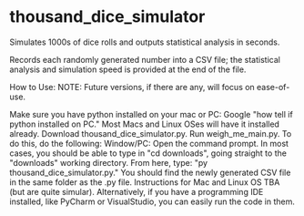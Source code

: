 # thousand_dice_simulator
Simulates 1000s of dice rolls and outputs statistical analysis in seconds.

Records each randomly generated number into a CSV file; the statistical analysis and simulation speed is provided at the end of the file. 

How to Use: NOTE: Future versions, if there are any, will focus on ease-of-use.

Make sure you have python installed on your mac or PC: Google "how tell if python installed on PC." Most Macs and Linux OSes will have it installed already.
Download thousand_dice_simulator.py.
Run weigh_me_main.py. To do this, do the following: Window/PC: Open the command prompt. In most cases, you should be able to type in "cd downloads", going straight to the "downloads" working directory. From here, type: "py thousand_dice_simulator.py." You should find the newly generated CSV file in the same folder as the .py file. 
Instructions for Mac and Linux OS TBA (but are quite simular). 
Alternatively, if you have a programming IDE installed, like PyCharm or VisualStudio, you can easily run the code in them.

